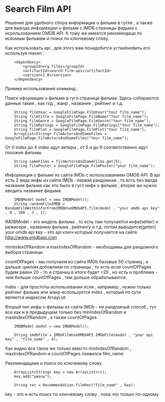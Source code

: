 # Search Film API

Решение для удобного сбора информации о фильме в гугле , а также для вывода информации о фильме с IMDB страницы фидьма с исрользованием OMDB API. К тому же 
имеется рекомендаци по искомым фильмам и поиск по ключевому слову.

Как использовать api , для этого вам понадобится устаеёновить его используя maven  :

        <dependency>
            <groupId>org.filmi</groupId>
            <artifactId>search-film-api</artifactId>
            <version>1.0</version>
        </dependency>

Пример использования комманд :

Поиск иформации о фильме в гугл странице фильма. Здесь собираются данные такие , как год , жанр , название , рейтинг и т.д.

        String filmYear = GoogleFilmPage.FilmYear("Your film_name");
        String filmTitle = GoogleFilmPage.FilmName("Your film_name");
        String filmGenre = GoogleFilmPage.FilmGenre("Your film_name");
        String filmRatings = GoogleFilmPage.FilmRatings("Your film_name");
        String filmPlot = GoogleFilmPage.FilmPlot("Your film_name");
        ArrayList<String> filmActorsAndSameFilms = GoogleFilmPage.FilmActorsAndSameFilms("Your film_name");
        
От 0 index до 4 index идут актеры , от 5 и до 9 соответственно идут похожие фильмы 

        String sameFilms = filmActorsAndSameFilms.get(5);
        String filmPoster = GoogleFilmPage.FilmPoster("your film_name");
        
Информация о фильме из сайта IMDb с использованием OMDB API. В api есть 2 вида инфы из сайта IMDb : первая рандомная , то есть без ввода названия фильма как это было в гугл инфе о фильме , вторая же нужно вводить название фидьма.

        IMDBModel model = new IMDBModel();
        String randomFilmIMDB = RandomFilmWithInforFromIMDBUseOMDbAPI.film(model , "your omdb api key" , 0 , 100 , 3 , 1);
        
IMDBModel - это модель фильма , то есть там получается инфа(setter) о режисере , названию фильма , рейтингу и т.д. потом выводится(getter)
your omdb api key - это api ключ который получается на сайте http://www.omdbapi.com

minIndexOfRandom и maxIndexOfRandom - необходимы для рандомного выбора страницы

countOfPages - мы получаем из сайта IMDb базовые 50 страниц , а дальше циклом добовляем по страницы , то есть если countOfPages будем равен 20 - то и страниц в итоге будет +20 , но есть и проблема - чем больше countOfPages , тем дольше обрабатывается.

index - для простоты использования если , например , нужен только рейтинг фильма или жанр используется index , который по сути является индексом ArrayList

Вторый тип инфы о фильмы из сайта IMDb - не рандомный способ , тут все как и в предыдущем только без minIndexOfRandom и maxIndexOfRandom , а также countOfPages

        IMDBModel model = new IMDBModel();
        
        String imdbFilm = IMDbFilmUseOMDbAPI.IMDbFilm(model , "your api key" , "film_name" , 4);
        
Как видно все такое же только вместо minIndexOfRandom , maxIndexOfRandom и countOfPages появился film_name

Рекомендациии и поиск по ключевому слову.

        ArrayList<String> key = new ArrayList<>();
        key.add("ужасы");

        String rec = Recommendation.filmRec("film_name" , key);
        
key - это и есть поиск по ключевому слову , пока что только по-одному.
